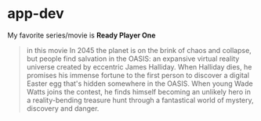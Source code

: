 # app-dev
My favorite series/movie is **Ready Player One**
>in this movie In 2045 the planet is on the brink of chaos and collapse, but people find salvation in the OASIS: an expansive virtual reality universe created by eccentric James Halliday. When Halliday dies, he promises his immense fortune to the first person to discover a digital Easter egg that's hidden somewhere in the OASIS. When young Wade Watts joins the contest, he finds himself becoming an unlikely hero in a reality-bending treasure hunt through a fantastical world of mystery, discovery and danger.
